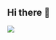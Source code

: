 ## Hi there 👋

<img src="https://cdn.discordapp.com/avatars/687620089712869405/dc9a59affcc5e5a5b43821c248ce6549.png?size=1024">
